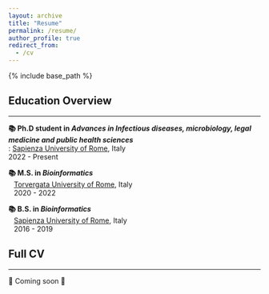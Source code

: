 ```yaml
---
layout: archive
title: "Resume"
permalink: /resume/
author_profile: true
redirect_from:
  - /cv
---
```


{% include base_path %} 

## Education Overview
<hr>

<b> 📚 Ph.D student in <i> Advances in Infectious diseases, microbiology, legal medicine and public health sciences </i> </b> <br>
:   [Sapienza University of Rome](https://www.uniroma1.it/en/pagina-strutturale/home), Italy <br> 2022 - Present <br>

<!---
<b> 📚 Ph.D student in <i> Advances in Infectious diseases, microbiology, legal medicine and public health sciences </i> </b> <br>
&ensp; [Sapienza University of Rome](https://www.uniroma1.it/en/pagina-strutturale/home), Italy <br>
&ensp; 2022 - Present <br>

Third year student (38° cycle) under the supervision of Prof. [Maria Pia Conte](https://dspmi.uniroma1.it/en/node/5640). <br>
Research experience abroad (Nov. 2023 - Present) under the supervision of [Karel Břinda](https://brinda.eu/) ([Genscale](https://team.inria.fr/genscale/) team) at [INRIA Center at Rennes University](https://www.inria.fr/fr/centre-inria-universite-rennes), France.
--->

<b> 📚 M.S. in <i> Bioinformatics </i> </b> <br>
&ensp; [Torvergata University of Rome](https://web.uniroma2.it/en), Italy <br>
&ensp; 2020 - 2022 <br>
<!---
M.S. Thesis: <i> Genotypic characterization of Staphylococcus aureus strains from patients affected by atopic dermatitis </i> – A microbial genomic study conducted under the supervision of Prof. [Maria Pia Conte](https://dspmi.uniroma1.it/en/node/5640) and Dr. Massimiliano Marazzato, [Department of Public Health and Infectious Diseases](https://dspmi.uniroma1.it/en), Sapienza University.
--->

<b> 📚 B.S. in <i> Bioinformatics </i> </b> <br>
&ensp; [Sapienza University of Rome](https://www.uniroma1.it/en/pagina-strutturale/home), Italy <br>
&ensp; 2016 - 2019 <br>

<!---
B.S. Thesis: <i> Characterization of Nasal Microbiota in Children with Chronic Hypertrophy and Allergic Rhinitis </i> – A metagenomic study conducted under the supervision of Prof. [Maria Pia Conte](https://dspmi.uniroma1.it/en/node/5640) and Dr. Massimiliano Marazzato,  [Department of Public Health and Infectious Diseases](https://dspmi.uniroma1.it/en), Sapienza University. <br>

The entire B.Sc. program was taught in English.
 --->

## Full CV
<hr>

🚧 Coming soon 🚧